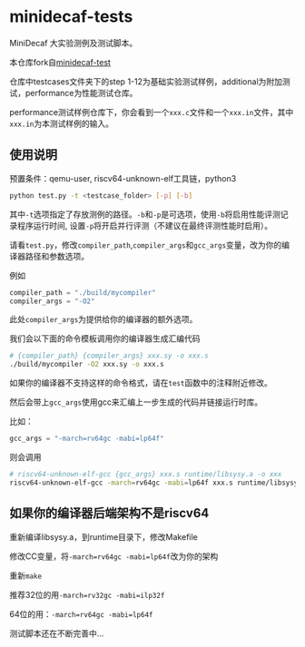 # minidecaf-tests

MiniDecaf 大实验测例及测试脚本。

本仓库fork自[minidecaf-test](https://github.com/decaf-lang/minidecaf-tests)

仓库中testcases文件夹下的step 1-12为基础实验测试样例，additional为附加测试，performance为性能测试仓库。

performance测试样例仓库下，你会看到一个`xxx.c`文件和一个`xxx.in`文件，其中`xxx.in`为本测试样例的输入。

## 使用说明

预置条件：qemu-user, riscv64-unknown-elf工具链，python3

```sh
python test.py -t <testcase_folder> [-p] [-b]
```

其中`-t`选项指定了存放测例的路径。`-b`和`-p`是可选项，使用`-b`将启用性能评测记录程序运行时间, 设置`-p`将开启并行评测（不建议在最终评测性能时启用）。

请看`test.py`，修改`compiler_path`,`compiler_args`和`gcc_args`变量，改为你的编译器路径和参数选项。

例如
```Python
compiler_path = "./build/mycompiler"
compiler_args = "-O2"
```
此处`compiler_args`为提供给你的编译器的额外选项。

我们会以下面的命令模板调用你的编译器生成汇编代码
```bash
# {compiler_path} {compiler_args} xxx.sy -o xxx.s
./build/mycompiler -O2 xxx.sy -o xxx.s
```
如果你的编译器不支持这样的命令格式，请在`test`函数中的注释附近修改。

然后会带上`gcc_args`使用gcc来汇编上一步生成的代码并链接运行时库。

比如：
```Python
gcc_args = "-march=rv64gc -mabi=lp64f"
```

则会调用
```bash
# riscv64-unknown-elf-gcc {gcc_args} xxx.s runtime/libsysy.a -o xxx
riscv64-unknown-elf-gcc -march=rv64gc -mabi=lp64f xxx.s runtime/libsysy.a -o xxx
```

## 如果你的编译器后端架构不是riscv64

重新编译libsysy.a，到runtime目录下，修改Makefile

修改CC变量，将`-march=rv64gc -mabi=lp64f`改为你的架构

重新`make`

推荐32位的用`-march=rv32gc -mabi=ilp32f`

64位的用：`-march=rv64gc -mabi=lp64f`


测试脚本还在不断完善中...